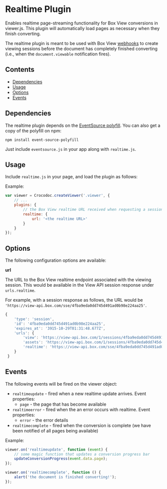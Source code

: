 # Realtime Plugin

Enables realtime page-streaming functionality for Box View conversions in viewer.js. This plugin will automatically load pages as necessary when they finish converting.

The realtime plugin is meant to be used with Box View [webhooks](http://developers.box.com/view/webhooks/) to create viewing sessions before the document has completely finished converting (i.e., when the `document.viewable` notification fires).

## Contents
* [Dependencies](#dependencies)
* [Usage](#usage)
* [Options](#options)
* [Events](#events)


## Dependencies

The realtime plugin depends on the [EventSource polyfill](https://github.com/Yaffle/EventSource). You can also get a copy of the polyfill on npm:

```
npm install event-source-polyfill
```

Just include `eventsource.js` in your app along with `realtime.js`.


## Usage

Include `realtime.js` in your page, and load the plugin as follows:

Example:
```js
var viewer = Crocodoc.createViewer('.viewer', {
    // ...
    plugins: {
        // the Box View realtime URL received when requesting a session
        realtime: {
            url: '<the realtime URL>'
        }
    }
});
```


## Options

The following configuration options are available:

**url**

The URL to the Box View realtime endpoint associated with the viewing session. This would be available in the View API session response under `urls.realtime`.

For example, with a session response as follows, the URL would be `'https://view-api.box.com/sse/4fba9eda0dd745d491ad0b98e224aa25'`.

```js
{
    'type': 'session',
    'id': '4fba9eda0dd745d491ad0b98e224aa25',
    'expires_at': '3915-10-29T01:31:48.677Z',
    'urls': {
        'view': 'https://view-api.box.com/1/sessions/4fba9eda0dd745d491ad0b98e224aa25/view',
        'assets': 'https://view-api.box.com/1/sessions/4fba9eda0dd745d491ad0b98e224aa25/assets/',
        'realtime': 'https://view-api.box.com/sse/4fba9eda0dd745d491ad0b98e224aa25'
    }
 }
```

## Events

The following events will be fired on the viewer object:

* `realtimeupdate` - fired when a new realtime update arrives. Event properties:
    * `page` - the page that has become available
* `realtimeerror` - fired when the an error occurs with realtime. Event properties:
    * `error` - the error details
* `realtimecomplete` - fired when the conversion is complete (we have been notified of all pages being available)

Example:
```js
viewer.on('realtimeupdate', function (event) {
    // some magic function that updates a conversion progress bar
    updateConversionProgress(event.data.page);
});

viewer.on('realtimecomplete', function () {
    alert('the document is finished converting!');
});
```
